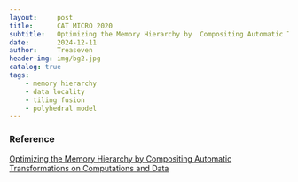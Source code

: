 ```yaml
---
layout:     post
title:      CAT MICRO 2020
subtitle:   Optimizing the Memory Hierarchy by  Compositing Automatic Transformations on  Computations and Data
date:       2024-12-11
author:     Treaseven
header-img: img/bg2.jpg
catalog: true
tags:
    - memory hierarchy
    - data locality
    - tiling fusion
    - polyhedral model
---
```














### Reference
[Optimizing the Memory Hierarchy by  Compositing Automatic Transformations on  Computations and Data]()